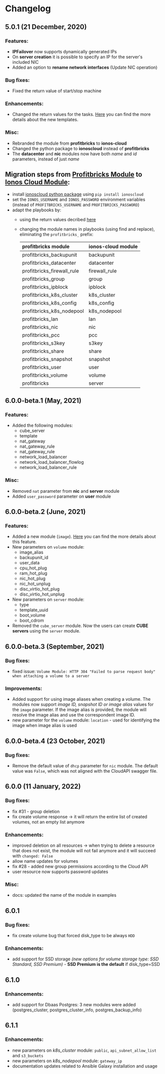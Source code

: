 # Changelog

## 5.0.1 \(21 December, 2020\)

### Features:

* **IPFailover** now supports dynamically generated IPs
* On **server creation** it is possible to specify an IP for the server's included NIC
* Added an option to **rename network interfaces** \(Update NIC operation\)

### Bug fixes:

* Fixed the return value of start/stop machine

### Enhancements:

* Changed the return values for the tasks. [Here](./usage/returnvalues.md) you can find the more details about the new templates.

### Misc:

* Rebranded the module from **profitbricks** to **ionos-cloud**
* Changed the python package to **ionoscloud** instead of **profitbricks**
* The **datacenter** and **nic** modules now have both _name_ and _id_ parameters, instead of just _name_

## Migration steps from [Profitbricks Module](https://github.com/ionos-enterprise/profitbricks-module-ansible) to [Ionos Cloud Module](https://github.com/ionos-cloud/sdk-ansible):

* install [ionoscloud python package](https://pypi.org/project/ionoscloud) using `pip install ionoscloud`
* set the `IONOS_USERNAME` and `IONOS_PASSWORD` environment variables \(instead of `PROFITBRICKS_USERNAME` and `PROFITBRICKS_PASSWORD`\)
* adapt the playbooks by:
  * using the return values decribed [here](./usage/returnvalues.md)
  * changing the module names in playbooks \(using find and replace\), eliminating the `profitbricks_` prefix:

    | profitbricks module | ionos-cloud module |
    | :--- | :--- |
    | profitbricks\_backupunit | backupunit |
    | profitbricks\_datacenter | datacenter |
    | profitbricks\_firewall\_rule | firewall\_rule |
    | profitbricks\_group | group |
    | profitbricks\_ipblock | ipblock |
    | profitbricks\_k8s\_cluster | k8s\_cluster |
    | profitbricks\_k8s\_config | k8s\_config |
    | profitbricks\_k8s\_nodepool | k8s\_nodepool |
    | profitbricks\_lan | lan |
    | profitbricks\_nic | nic |
    | profitbricks\_pcc | pcc |
    | profitbricks\_s3key | s3key |
    | profitbricks\_share | share |
    | profitbricks\_snapshot | snapshot |
    | profitbricks\_user | user |
    | profitbricks\_volume | volume |
    | profitbricks | server |

## 6.0.0-beta.1 \(May, 2021\)

### Features:

* Added the following modules:
    * cube_server
    * template
    * nat_gateway
    * nat_gateway_rule
    * nat_gateway_rule
    * network_load_balancer
    * network_load_balancer_flowlog
    * network_load_balancer_rule
    
### Misc:
* Removed `nat` parameter from **nic** and **server** module
* Added `user_password` parameter on **user** module


## 6.0.0-beta.2 (June, 2021)

### Features:
* Added a new module (`image`).  [Here](api/compute-engine/image.md) you can find the more details about this feature.
* New parameters on `volume` module:
    * image_alias
    * backupunit_id
    * user_data
    * cpu_hot_plug
    * ram_hot_plug
    * nic_hot_plug
    * nic_hot_unplug
    * disc_virtio_hot_plug
    * disc_virtio_hot_unplug
* New parameters on `server` module:
    * type
    * template_uuid
    * boot_volume
    * boot_cdrom
* Removed the `cube_server` module. Now the users can create **CUBE servers** using the `server` module.


## 6.0.0-beta.3 (September, 2021)

### Bug fixes:

* fixed issue: `Volume Module: HTTP 304 "Failed to parse request body" when attaching a volume to a server`

### Improvements:

* Added support for using image aliases when creating a volume. The modules now support _image ID, snapshot ID or 
  image alias_ values for the `image` parameter. If the image alias is provided, the module will resolve the image alias and
  use the correspondent image ID.
* new parameter for the `volume` module: `location` - used for identifying the image when image alias is used

## 6.0.0-beta.4 \(23 October, 2021\)

### Bug fixes:

* Remove the default value of `dhcp` parameter for `nic` module. The default value was `False`, which was not aligned with the CloudAPI swagger file.


## 6.0.0 (11 January, 2022)

### Bug fixes:

* fix #31 - group deletion
* fix create volume response -> it will return the entire list of created volumes, not an empty list anymore

### Enhancements:

* improved deletion on all resources -> when trying to delete a resource that does not exist, the module will not fail anymore and it will succeed with `changed: False`
* allow name updates for volumes
* fix #28 - added new group permissions according to the Cloud API
* user resource now supports password updates

### Misc:

* docs: updated the name of the module in examples


## 6.0.1

### Bug fixes:

* fix create volume bug that forced disk_type to be always `HDD` 

### Enhancements:

* add support for SSD storage _(new options for volume storage type: SSD Standard, SSD Premium)_ - **SSD Premium is the default** if disk_type=SSD


## 6.1.0

### Enhancements:

* add support for Dbaas Postgres: 3 new modules were added (postgres_cluster, postgres_cluster_info, postgres_backup_info)


## 6.1.1

### Enhancements:
* new parameters on *k8s_cluster* module: `public`, `api_subnet_allow_list` and `s3_buckets`
* new parameters on *k8s_nodepool* module: `gateway_ip`
* documentation updates related to Ansible Galaxy installation and usage


